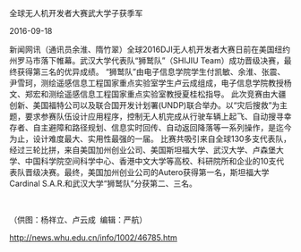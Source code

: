 全球无人机开发者大赛武大学子获季军

2016-09-18

新闻网讯（通讯员余淮、隋竹翠）全球2016DJI无人机开发者大赛日前在美国纽约州罗马市落下帷幕。武汉大学代表队“狮鹫队”（SHIJIU Team）成功晋级决赛，最终获得第三名的优异成绩。
“狮鹫队”由电子信息学院学生付凯敏、余淮、张震、尹雪珂，测绘遥感信息工程国家重点实验室学生卢云成组成，电子信息学院教授杨文、郑宏和测绘遥感信息工程国家重点实验室教授夏桂松指导。
此次竞赛由大疆创新、美国福特公司以及联合国开发计划署(UNDP)联合举办。以“灾后搜救”为主题，要求参赛队伍设计应用程序，控制无人机完成从行驶车辆上起飞、自动搜寻幸存者、自主避障和路径规划、信息实时回传、自动返回降落等一系列操作，是迄今为止，设计难度最大、实用性最强的一届。
比赛共吸引来自全球130多支代表队，经过三轮比拼，来自美国加州创业公司、美国斯坦福大学、武汉大学、卢森堡大学、中国科学院空间科学中心、香港中文大学等高校、科研院所和企业的10支代表队晋级决赛。最终，美国加州创业公司的Autero获得第一名，斯坦福大学Cardinal S.A.R.和武汉大学“狮鹫队”分获第二、三名。
 


   



（供图：杨祥立、卢云成  编辑：严航）

http://news.whu.edu.cn/info/1002/46785.htm
